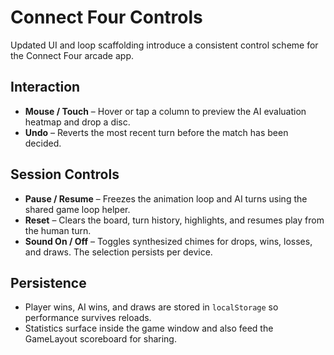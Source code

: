 # Connect Four Controls

Updated UI and loop scaffolding introduce a consistent control scheme for the Connect Four arcade app.

## Interaction

- **Mouse / Touch** – Hover or tap a column to preview the AI evaluation heatmap and drop a disc.
- **Undo** – Reverts the most recent turn before the match has been decided.

## Session Controls

- **Pause / Resume** – Freezes the animation loop and AI turns using the shared game loop helper.
- **Reset** – Clears the board, turn history, highlights, and resumes play from the human turn.
- **Sound On / Off** – Toggles synthesized chimes for drops, wins, losses, and draws. The selection persists per device.

## Persistence

- Player wins, AI wins, and draws are stored in `localStorage` so performance survives reloads.
- Statistics surface inside the game window and also feed the GameLayout scoreboard for sharing.
